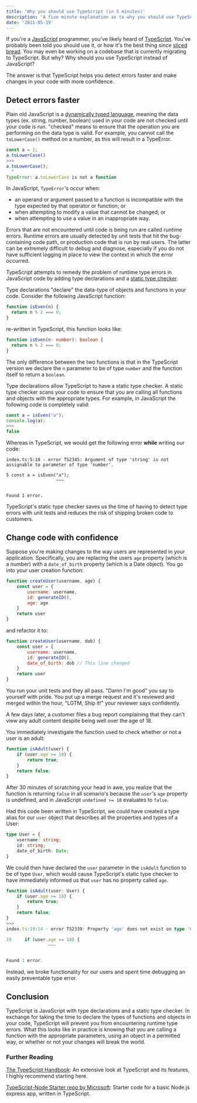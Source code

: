 ```yaml
---
title: 'Why you should use TypeScript (in 5 minutes)'
description: 'A five minute explanation as to why you should use TypeScript instead of JavaScript.'
date: '2021-05-19'
---
```

If you're a [JavaScript](https://developer.mozilla.org/en-US/docs/Web/JavaScript) programmer, you've likely heard of [TypeScript](https://www.typescriptlang.org/).
You've probably been told you should use it, or how it's the best thing since [sliced bread](https://en.wikipedia.org/wiki/Sliced_bread).
You may even be working on a codebase that is currently migrating to TypeScript.
But why?
Why should you use TypeScript instead of JavaScript?


The answer is that TypeScript helps you detect errors faster and make changes in your code with more confidence.

## Detect errors faster
Plain old JavaScript is a [dynamically typed language](https://en.wikipedia.org/wiki/Type_system#Dynamic_type_checking_and_runtime_type_information), meaning the data types (ex. string, number, boolean) used in your code are not checked until your code is run.
"checked" means to ensure that the operation you are performing on the data type is valid. For example, you cannot call the `toLowerCase()` method on a number, as this will result in a TypeError.
```javascript
const a = 2;
a.toLowerCase()
>>>
a.toLowerCase();
  ^
TypeError: a.toLowerCase is not a function
```
In JavaScript, `TypeError`'s occur when:
* an operand or argument passed to a function is incompatible with the type expected by that operator or function; or
* when attempting to modify a value that cannot be changed; or
* when attempting to use a value in an inappropriate way.



Errors that are not encountered until code is being run are called runtime errors.
Runtime errors are usually detected by unit tests that hit the bug-containing code path, or production code that is run by real users.
The latter can be extremely difficult to debug and diagnose, especially if you do not have sufficient logging in place to view the context in which the error occurred.


TypeScript attempts to remedy the problem of runtime type errors in JavaScript code by adding type declarations and a [static type checker](https://en.wikipedia.org/wiki/Type_system#Static_type_checking).


Type declarations "declare" the data-type of objects and functions in your code.
Consider the following JavaScript function:
```javascript
function isEven(n) {
  return n % 2 === 0;
}
```
re-written in TypeScript, this function looks like:
```typescript
function isEven(n: number): boolean {
  return n % 2 === 0;
}
```
The only difference between the two functions is that in the TypeScript version we declare the `n` parameter to be of type `number` and the function itself to return a `boolean`.

Type declarations allow TypeScript to have a static type checker.
A static type checker scans your code to ensure that you are calling all functions and objects with the appropriate types.
For example, in JavaScript the following code is completely valid:
```javascript
const a = isEven("a");
console.log(a);
>>>
false 
```

Whereas in TypeScript, we would get the following error **while** writing our code:
```
index.ts:5:18 - error TS2345: Argument of type 'string' is not assignable to parameter of type 'number'.

5 const a = isEven("a");
                   ~~~


Found 1 error.
```

TypeScript's static type checker saves us the time of having to detect type errors with unit tests and reduces the risk of shipping broken code to customers.

## Change code with confidence

Suppose you're making changes to the way users are represented in your application.
Specifically, you are replacing the users `age` property (which is a number) with a `date_of_birth` property (which is a Date object).
You go into your user creation function:
```javascript
function createUser(username, age) {
    const user = {
        username: username,
        id: generateID(),
        age: age
    }
    return user
}
```
and refactor it to:
```javascript
function createUser(username, dob) {
    const user = {
        username: username,
        id: generateID(),
        date_of_birth: dob // This line changed
    }
    return user
}
```
You run your unit tests and they all pass.
"Damn I'm good" you say to yourself with pride.
You put up a merge request and it's reviewed and merged within the hour, "LGTM, Ship it!" your reviewer says confidently.

A few days later, a customer files a bug report complaining that they can't view any adult content despite being well over the age of 18.

You immediately investigate the function used to check whether or not a user is an adult:
```javascript
function isAdult(user) {
    if (user.age >= 18) {
        return true;
    }
    return false;
}
```
After 30 minutes of scratching your head in awe, you realize that the function is returning `false` in all scenario's because the `user`'s `age` property is undefined, and in JavaScript `undefined >= 18` evaluates to `false`.

Had this code been written in TypeScript, we could have created a type alias for our `user` object that describes all the properties and types of a User:
```typescript
type User = {
    username: string;
    id: string;
    date_of_birth: Date;
}
```

We could then have declared the `user` parameter in the `isAdult` function to be of type `User`, which would cause TypeScript's static type checker to have immediately informed us that `user` has no property called `age`.

```typescript
function isAdult(user: User) {
    if (user.age >= 18) {
        return true;
    }
    return false;
}
>>>
index.ts:19:14 - error TS2339: Property 'age' does not exist on type 'User'.

19     if (user.age >= 18) {
                ~~~


Found 1 error.
```
Instead, we broke functionality for our users and spent time debugging an easily preventable type error.

## Conclusion
TypeScript is JavaScript with type declarations and a static type checker.
In exchange for taking the time to declare the types of functions and objects in your code, TypeScript will prevent you from encountering runtime type errors.
What this looks like in practice is knowing that you are calling a function with the appropriate parameters, using an object in a permitted way, or whether or not your changes will break the world.

### Further Reading
[The TypeScript Handbook](https://www.typescriptlang.org/docs/handbook/intro.html): An extensive look at TypeScript and its features, I highly recommend starting here.

[TypeScript-Node Starter repo by Microsoft](https://github.com/microsoft/TypeScript-Node-Starter): Starter code for a basic Node.js express app, written in TypeScript.